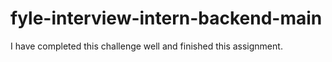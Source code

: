 # fyle-interview-intern-backend-main
I have completed this challenge well and finished this assignment.
